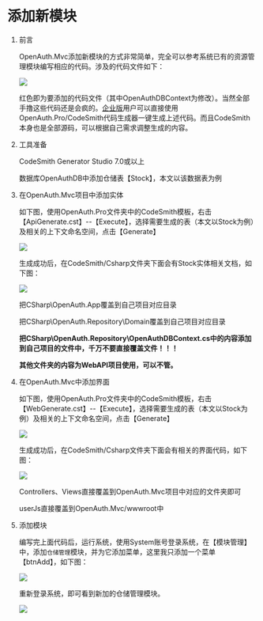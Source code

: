 # 添加新模块

1. 前言

     OpenAuth.Mvc添加新模块的方式非常简单，完全可以参考系统已有的资源管理模块编写相应的代码。涉及的代码文件如下：

     ![](http://pj.openauth.me/zentao/file-read-55.png)

     红色即为要添加的代码文件（其中OpenAuthDBContext为修改）。当然全部手撸这些代码还是会疯的。[企业版](http://openauth.me/question/detail.html?id=a2be2d61-7fcb-4df8-8be2-9f296c22a89c)用户可以直接使用OpenAuth.Pro/CodeSmith代码生成器一键生成上述代码。而且CodeSmith本身也是全部源码，可以根据自己需求调整生成的内容。

1. 工具准备

    CodeSmith Generator Studio 7.0或以上

    数据库OpenAuthDB中添加仓储表【Stock】，本文以该数据表为例

1. 在OpenAuth.Mvc项目中添加实体

    如下图，使用OpenAuth.Pro文件夹中的CodeSmith模板，右击【ApiGenerate.cst】--【Execute】，选择需要生成的表（本文以Stock为例）及相关的上下文命名空间，点击【Generate】

    ![](http://pj.openauth.me/zentao/file-read-26.jpg)

    生成成功后，在CodeSmith/Csharp文件夹下面会有Stock实体相关文档，如下图：

    ![](http://pj.openauth.me/zentao/file-read-53.png)

    把CSharp\OpenAuth.App覆盖到自己项目对应目录

    把CSharp\OpenAuth.Repository\Domain覆盖到自己项目对应目录

    **把CSharp\OpenAuth.Repository\OpenAuthDBContext.cs中的内容添加到自己项目的文件中，千万不要直接覆盖文件！！！**

    **其他文件夹的内容为WebAPI项目使用，可以不管。**

1. 在OpenAuth.Mvc中添加界面

    如下图，使用OpenAuth.Pro文件夹中的CodeSmith模板，右击【WebGenerate.cst】--【Execute】，选择需要生成的表（本文以Stock为例）及相关的上下文命名空间，点击【Generate】

    ![](http://pj.openauth.me/zentao/file-read-47.png)

    生成成功后，在CodeSmith/Csharp文件夹下面会有相关的界面代码，如下图：

    ![](http://pj.openauth.me/zentao/file-read-50.png)

    Controllers、Views直接覆盖到OpenAuth.Mvc项目中对应的文件夹即可

    userJs直接覆盖到OpenAuth.Mvc/wwwroot中

1. 添加模块

    编写完上面代码后，运行系统，使用System账号登录系统，在【模块管理】中，添加`仓储管理`模块，并为它添加菜单，这里我只添加一个菜单【btnAdd】，如下图：

    ![](http://pj.openauth.me/zentao/file-read-51.png)

    重新登录系统，即可看到新加的仓储管理模块。

    ![](http://pj.openauth.me/zentao/file-read-52.png)

    